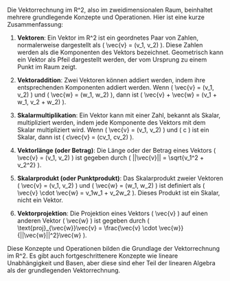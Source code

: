 Die Vektorrechnung im R^2, also im zweidimensionalen Raum, beinhaltet mehrere grundlegende Konzepte und Operationen. Hier ist eine kurze Zusammenfassung:

1. **Vektoren**: Ein Vektor im R^2 ist ein geordnetes Paar von Zahlen, normalerweise dargestellt als \( \vec{v} = (v_1, v_2) \). Diese Zahlen werden als die Komponenten des Vektors bezeichnet. Geometrisch kann ein Vektor als Pfeil dargestellt werden, der vom Ursprung zu einem Punkt im Raum zeigt.

2. **Vektoraddition**: Zwei Vektoren können addiert werden, indem ihre entsprechenden Komponenten addiert werden. Wenn \( \vec{v} = (v_1, v_2) \) und \( \vec{w} = (w_1, w_2) \), dann ist \( \vec{v} + \vec{w} = (v_1 + w_1, v_2 + w_2) \).

3. **Skalarmultiplikation**: Ein Vektor kann mit einer Zahl, bekannt als Skalar, multipliziert werden, indem jede Komponente des Vektors mit dem Skalar multipliziert wird. Wenn \( \vec{v} = (v_1, v_2) \) und \( c \) ist ein Skalar, dann ist \( c\vec{v} = (cv_1, cv_2) \).

4. **Vektorlänge (oder Betrag)**: Die Länge oder der Betrag eines Vektors \( \vec{v} = (v_1, v_2) \) ist gegeben durch \( ||\vec{v}|| = \sqrt{v_1^2 + v_2^2} \).

5. **Skalarprodukt (oder Punktprodukt)**: Das Skalarprodukt zweier Vektoren \( \vec{v} = (v_1, v_2) \) und \( \vec{w} = (w_1, w_2) \) ist definiert als \( \vec{v} \cdot \vec{w} = v_1w_1 + v_2w_2 \). Dieses Produkt ist ein Skalar, nicht ein Vektor.

6. **Vektorprojektion**: Die Projektion eines Vektors \( \vec{v} \) auf einen anderen Vektor \( \vec{w} \) ist gegeben durch \( \text{proj}_{\vec{w}}\vec{v} = \frac{\vec{v} \cdot \vec{w}}{||\vec{w}||^2}\vec{w} \).

Diese Konzepte und Operationen bilden die Grundlage der Vektorrechnung im R^2. Es gibt auch fortgeschrittenere Konzepte wie lineare Unabhängigkeit und Basen, aber diese sind eher Teil der linearen Algebra als der grundlegenden Vektorrechnung.